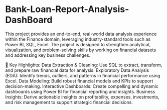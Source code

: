 # Bank-Loan-Report-Analysis-DashBoard
This project provides an end-to-end, real-world data analysis experience within the Finance domain, leveraging industry-standard tools such as Power BI, SQL, Excel. The project is designed to strengthen analytical, visualization, and problem-solving skills by working on financial datasets and addressing key business challenges.

🔹 Key Highlights:
Data Extraction & Cleaning: Use SQL  to extract, transform, and prepare raw financial data for analysis.
Exploratory Data Analysis (EDA): Identify trends, outliers, and patterns in financial performance using  Excel.
Data Modeling: Build robust financial models and KPIs to support decision-making.
Interactive Dashboards: Create compelling and dynamic dashboards using Power BI for financial reporting and insights.
Business Insights: Derive actionable insights on profitability, expenses, investments, and risk management to support strategic financial decisions.
